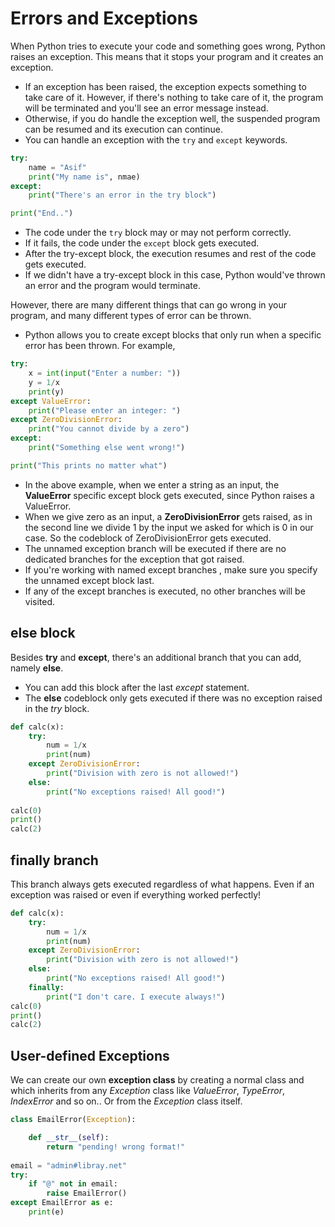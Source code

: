 # Errors and Exceptions

When Python tries to execute your code and something goes wrong, Python raises an exception. This means that it stops your program and it creates an exception.
* If an exception has been raised, the exception expects something to take care of it. However, if there's nothing to take care of it, the program will be terminated and you'll see an error message instead.
* Otherwise, if you do handle the exception well, the suspended program can be resumed and its execution can continue. 
* You can handle an exception with the `try` and `except` keywords. 

```python
try:
    name = "Asif"
    print("My name is", nmae)
except:
    print("There's an error in the try block")

print("End..")
```
* The code under the `try` block may or may not perform correctly. 
* If it fails, the code under the `except` block gets executed.
* After the try-except block, the execution resumes and rest of the code gets executed.
* If we didn't have a try-except block in this case, Python would've thrown an error and the program would terminate.

However, there are many different things that can go wrong in your program, and many different types of error can be thrown.
* Python allows you to create except blocks that only run when a specific error has been thrown. For example,
```python
try:
    x = int(input("Enter a number: "))
    y = 1/x
    print(y)
except ValueError:
    print("Please enter an integer: ")
except ZeroDivisionError:
    print("You cannot divide by a zero")
except:
    print("Something else went wrong!")

print("This prints no matter what")
```
* In the above example, when we enter a string as an input, the **ValueError** specific except block gets executed, since Python raises a ValueError.
* When we give zero as an input, a **ZeroDivisionError** gets raised, as in the second line we divide 1 by the input we asked for which is 0 in our case. So the codeblock of ZeroDivisionError gets executed. 
* The unnamed exception branch will be executed if there are no dedicated branches for the exception that got raised. 
* If you're working with named except branches , make sure you specify the unnamed except block last.
* If any of the except branches is executed, no other branches will be visited.  

## else block
Besides **try** and **except**, there's an additional branch that you can add, namely **else**.
* You can add this block after the last _except_ statement.
* The **else** codeblock only gets executed if there was no exception raised in the _try_ block. 

```python
def calc(x):
    try:
        num = 1/x
        print(num)
    except ZeroDivisionError:
        print("Division with zero is not allowed!")
    else:
        print("No exceptions raised! All good!")
    
calc(0)
print()
calc(2)
```

## finally branch
This branch always gets executed regardless of what happens. Even if an exception was raised or even if everything worked perfectly!
```python
def calc(x):
    try:
        num = 1/x
        print(num)
    except ZeroDivisionError:
        print("Division with zero is not allowed!")
    else:
        print("No exceptions raised! All good!")
    finally:
        print("I don't care. I execute always!")
calc(0)
print()
calc(2)
```
## User-defined Exceptions

We can create our own **exception class** by creating a normal class and which inherits from any _Exception_ class like _ValueError_, _TypeError_, _IndexError_ and so on.. Or from the _Exception_ class itself.
```python
class EmailError(Exception):

    def __str__(self):
        return "pending! wrong format!"
    
email = "admin#libray.net"
try:
    if "@" not in email:
        raise EmailError()
except EmailError as e:
    print(e)
```
